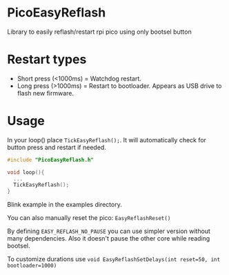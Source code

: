 # PicoEasyReflash
Library to easily reflash/restart rpi pico using only bootsel button

# Restart types

* Short press (<1000ms) = Watchdog restart.
* Long press (>1000ms)  = Restart to bootloader. Appears as USB drive to flash new firmware.

# Usage
In your loop() place `TickEasyReflash();`. It will automatically check for button press and restart if needed.

```cpp
#include "PicoEasyReflash.h"

void loop(){
  ...
  TickEasyReflash();
}
```

Blink example in the examples directory.

You can also manually reset the pico: `EasyReflashReset()`

By defining `EASY_REFLASH_NO_PAUSE` you can use simpler version without many dependencies. Also it doesn't pause the other core while reading bootsel.

To customize durations use `void EasyReflashSetDelays(int reset=50, int bootloader=1000)`